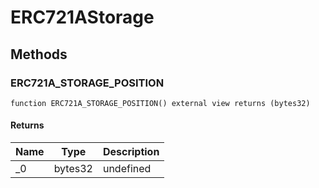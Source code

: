 # ERC721AStorage









## Methods

### ERC721A_STORAGE_POSITION

```solidity
function ERC721A_STORAGE_POSITION() external view returns (bytes32)
```






#### Returns

| Name | Type | Description |
|---|---|---|
| _0 | bytes32 | undefined |





